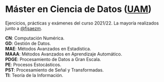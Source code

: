 # Máster en Ciencia de Datos ([UAM](https://www.uam.es/EPS/MasterCD/1446800691531.htm))

Ejercicios, prácticas y exámenes del curso 2021/22. La mayoría realizados junto a [@fjsaezm](https://github.com/fjsaezm).

**CN**: Computación Numérica.     
**GD**: Gestión de Datos.       
**MAE**: Métodos Avanzados en Estadística.        
**MAAA**: Métodos Avanzados en Aprendizaje Automático.       
**PDGE**: Procesamiento de Datos a Gran Escala.       
**PE**: Procesos Estocásticos.       
**PST**: Procesamiento de Señal y Transformadas.       
**TI**: Teoría de la Información.       
